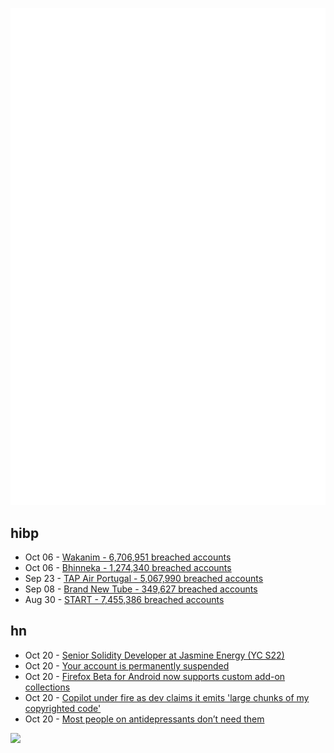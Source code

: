 ![Metrics](https://raw.githubusercontent.com/phixion/phixion/master/metrics.svg)

## hibp

<!--
for https://github.com/phixion/phixion/blob/main/.github/workflows/feeds.yml
-->
<!--START_SECTION:haveibeenpwnd-->
- Oct 06 - [Wakanim - 6,706,951 breached accounts](https://haveibeenpwned.com/PwnedWebsites#Wakanim)
- Oct 06 - [Bhinneka - 1,274,340 breached accounts](https://haveibeenpwned.com/PwnedWebsites#Bhinneka)
- Sep 23 - [TAP Air Portugal - 5,067,990 breached accounts](https://haveibeenpwned.com/PwnedWebsites#TAPAirPortugal)
- Sep 08 - [Brand New Tube - 349,627 breached accounts](https://haveibeenpwned.com/PwnedWebsites#BrandNewTube)
- Aug 30 - [START - 7,455,386 breached accounts](https://haveibeenpwned.com/PwnedWebsites#Start)
<!--END_SECTION:haveibeenpwnd-->

## hn

<!--
for https://github.com/phixion/phixion/blob/main/.github/workflows/feeds.yml
-->
<!--START_SECTION:hn-->
- Oct 20 - [Senior Solidity Developer at Jasmine Energy (YC S22)](https://www.ycombinator.com/companies/jasmine/jobs/AZ807Dr-senior-solidity-developer-at-jasmine-energy-yc-s22)
- Oct 20 - [Your account is permanently suspended](https://twitter.com/benthompson/status/1583059222555930629)
- Oct 20 - [Firefox Beta for Android now supports custom add-on collections](https://www.ghacks.net/2022/10/20/firefox-beta-for-android-now-supports-custom-add-on-collections/)
- Oct 20 - [Copilot under fire as dev claims it emits 'large chunks of my copyrighted code'](https://devclass.com/2022/10/17/github-copilot-under-fire-as-dev-claims-it-emits-large-chunks-of-my-copyrighted-code/)
- Oct 20 - [Most people on antidepressants don’t need them](https://www.economist.com/leaders/2022/10/19/most-people-on-antidepressants-dont-need-them)
<!--END_SECTION:hn-->

<!--
for https://yhype.me
-->
![](https://hit.yhype.me/github/profile?user_id=13013670)
